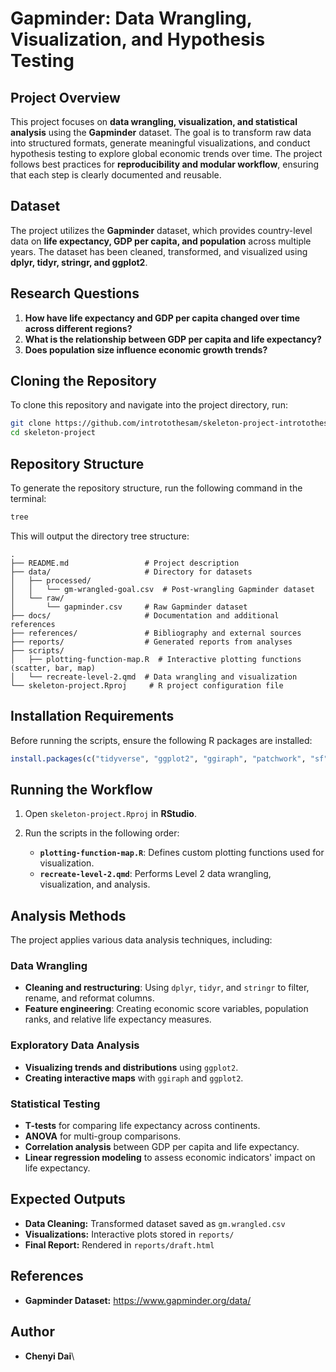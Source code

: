 # Gapminder: Data Wrangling, Visualization, and Hypothesis Testing

## **Project Overview**

This project focuses on **data wrangling, visualization, and statistical analysis** using the **Gapminder** dataset. The goal is to transform raw data into structured formats, generate meaningful visualizations, and conduct hypothesis testing to explore global economic trends over time. The project follows best practices for **reproducibility and modular workflow**, ensuring that each step is clearly documented and reusable.

## **Dataset**

The project utilizes the **Gapminder** dataset, which provides country-level data on **life expectancy, GDP per capita, and population** across multiple years. The dataset has been cleaned, transformed, and visualized using **dplyr, tidyr, stringr, and ggplot2**.

## **Research Questions**

1.  **How have life expectancy and GDP per capita changed over time across different regions?**
2.  **What is the relationship between GDP per capita and life expectancy?**
3.  **Does population size influence economic growth trends?**

## **Cloning the Repository**

To clone this repository and navigate into the project directory, run:

``` bash
git clone https://github.com/introtothesam/skeleton-project-introtothesam.git
cd skeleton-project
```

## **Repository Structure**

To generate the repository structure, run the following command in the terminal:

``` bash
tree 
```

This will output the directory tree structure:

```         
.
├── README.md                 # Project description          
├── data/                     # Directory for datasets
│   ├── processed/            
│   │   └── gm-wrangled-goal.csv  # Post-wrangling Gapminder dataset 
│   └── raw/                
│       └── gapminder.csv     # Raw Gapminder dataset
├── docs/                     # Documentation and additional references
├── references/               # Bibliography and external sources
├── reports/                  # Generated reports from analyses
├── scripts/                  
│   ├── plotting-function-map.R  # Interactive plotting functions (scatter, bar, map)
│   └── recreate-level-2.qmd  # Data wrangling and visualization
└── skeleton-project.Rproj     # R project configuration file
```

## **Installation Requirements**

Before running the scripts, ensure the following R packages are installed:

``` r
install.packages(c("tidyverse", "ggplot2", "ggiraph", "patchwork", "sf", "scales", "broom", "dplyr", "tidyr", "stringr", "forcats"))
```

## Running the Workflow

1.  Open `skeleton-project.Rproj` in **RStudio**.

2.  Run the scripts in the following order:

    -   **`plotting-function-map.R`**: Defines custom plotting functions used for visualization.
    -   **`recreate-level-2.qmd`**: Performs Level 2 data wrangling, visualization, and analysis.

## **Analysis Methods**

The project applies various data analysis techniques, including:

### **Data Wrangling**

-   **Cleaning and restructuring**: Using `dplyr`, `tidyr`, and `stringr` to filter, rename, and reformat columns.
-   **Feature engineering**: Creating economic score variables, population ranks, and relative life expectancy measures.

### **Exploratory Data Analysis** 

-   **Visualizing trends and distributions** using `ggplot2`.
-   **Creating interactive maps** with `ggiraph` and `ggplot2`.

### **Statistical Testing**

-   **T-tests** for comparing life expectancy across continents.
-   **ANOVA** for multi-group comparisons.
-   **Correlation analysis** between GDP per capita and life expectancy.
-   **Linear regression modeling** to assess economic indicators' impact on life expectancy.

## **Expected Outputs**

-   **Data Cleaning:** Transformed dataset saved as `gm.wrangled.csv`
-   **Visualizations:** Interactive plots stored in `reports/`
-   **Final Report:** Rendered in `reports/draft.html`

## **References**

-   **Gapminder Dataset:** <https://www.gapminder.org/data/>

## Author

-   **Chenyi Dai**\

